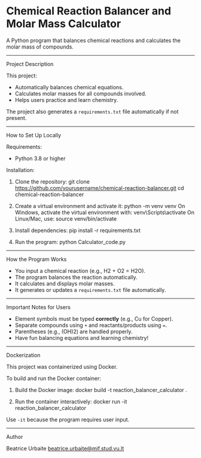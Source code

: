 # Chemical Reaction Balancer and Molar Mass Calculator

A Python program that balances chemical reactions and calculates the molar mass of compounds.

---

Project Description

This project:
- Automatically balances chemical equations.
- Calculates molar masses for all compounds involved.
- Helps users practice and learn chemistry.

The project also generates a `requirements.txt` file automatically if not present.

---

How to Set Up Locally

Requirements:
- Python 3.8 or higher

Installation:

1. Clone the repository:
    git clone https://github.com/yourusername/chemical-reaction-balancer.git
    cd chemical-reaction-balancer

2. Create a virtual environment and activate it:
    python -m venv venv
    On Windows, activate the virtual environment with:
        venv\Scripts\activate
    On Linux/Mac, use:
        source venv/bin/activate

3. Install dependencies:
    pip install -r requirements.txt

4. Run the program:
    python Calculator_code.py

---

How the Program Works

- You input a chemical reaction (e.g., H2 + O2 = H2O).
- The program balances the reaction automatically.
- It calculates and displays molar masses.
- It generates or updates a `requirements.txt` file automatically.

---

Important Notes for Users

- Element symbols must be typed **correctly** (e.g., Cu for Copper).
- Separate compounds using `+` and reactants/products using `=`.
- Parentheses (e.g., (OH)2) are handled properly.
- Have fun balancing equations and learning chemistry!

---

Dockerization

This project was containerized using Docker.

To build and run the Docker container:

1. Build the Docker image:
    docker build -t reaction_balancer_calculator .

2. Run the container interactively:
    docker run -it reaction_balancer_calculator

Use `-it` because the program requires user input.

---

Author

Beatrice Urbaite
beatrice.urbaite@mif.stud.vu.lt
